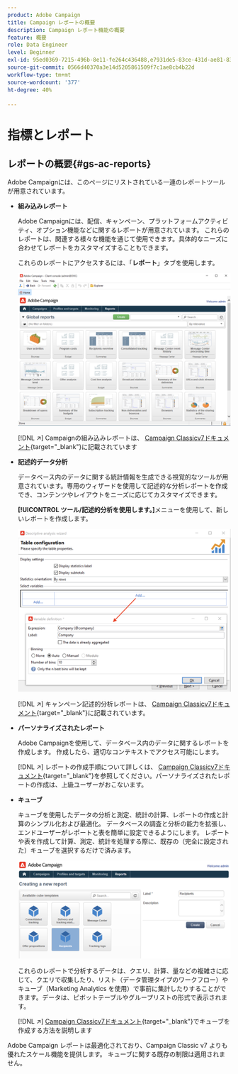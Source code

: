 ```yaml
---
product: Adobe Campaign
title: Campaign レポートの概要
description: Campaign レポート機能の概要
feature: 概要
role: Data Engineer
level: Beginner
exl-id: 95ed0369-7215-496b-8e11-fe264c436488,e7931de5-83ce-431d-ae81-83793d257550
source-git-commit: 0566d40370a3e14d5205861509f7c1ae8cb4b22d
workflow-type: tm+mt
source-wordcount: '377'
ht-degree: 40%

---
```


# 指標とレポート

## レポートの概要{#gs-ac-reports}

Adobe Campaignには、このページにリストされている一連のレポートツールが用意されています。

* **組み込みレポート**

   Adobe Campaignには、配信、キャンペーン、プラットフォームアクティビティ、オプション機能などに関するレポートが用意されています。 これらのレポートは、関連する様々な機能を通じて使用できます。具体的なニーズに合わせてレポートをカスタマイズすることもできます。

   これらのレポートにアクセスするには、「**レポート**」タブを使用します。

   ![](assets/built-in-reports.png)

   [!DNL :arrow_upper_right:] Campaignの組み込みレポートは、 [Campaign Classicv7ドキュメント](https://experienceleague.adobe.com/docs/campaign-classic/using/reporting/accessing-built-in-reports/about-campaign-built-in-reports.html){target=&quot;_blank&quot;}に記載されています

* **記述的データ分析**

   データベース内のデータに関する統計情報を生成できる視覚的なツールが用意されています。専用のウィザードを使用して記述的な分析レポートを作成でき、コンテンツやレイアウトをニーズに応じてカスタマイズできます。

   **[!UICONTROL ツール/記述的分析を使用します。]**&#x200B;メニューを使用して、新しいレポートを作成します。

   ![](assets/desc-analysis-report.png)

   [!DNL :arrow_upper_right:] キャンペーン記述的分析レポートは、 [Campaign Classicv7ドキュメント](https://experienceleague.adobe.com/docs/campaign-classic/using/reporting/analyzing-populations/about-descriptive-analysis.html){target=&quot;_blank&quot;}に記載されています。

* **パーソナライズされたレポート**

   Adobe Campaignを使用して、データベース内のデータに関するレポートを作成します。 作成したら、適切なコンテキストでアクセス可能にします。

   [!DNL :arrow_upper_right:] レポートの作成手順について詳しくは、 [Campaign Classicv7ドキュメント](https://experienceleague.adobe.com/docs/campaign-classic/using/reporting/creating-new-reports/about-reports-creation-in-campaign.html){target=&quot;_blank&quot;}を参照してください。パーソナライズされたレポートの作成は、上級ユーザーがおこないます。

* **キューブ**

   キューブを使用したデータの分析と測定、統計の計算、レポートの作成と計算のシンプル化および最適化。  データベースの調査と分析の能力を拡張し、エンドユーザーがレポートと表を簡単に設定できるようにします。 レポートや表を作成して計算、測定、統計を処理する際に、既存の（完全に設定された）キューブを選択するだけで済みます。

   ![](assets/create-a-report.png)

   これらのレポートで分析するデータは、クエリ、計算、量などの複雑さに応じて、クエリで収集したり、リスト（データ管理タイプのワークフロー）やキューブ（Marketing Analytics を使用）で事前に集計したりすることができます。データは、ピボットテーブルやグループリストの形式で表示されます。

   [!DNL :arrow_upper_right:]  [Campaign Classicv7ドキュメント](https://experienceleague.adobe.com/docs/campaign-classic/using/reporting/designing-reports-with-cubes/about-cubes.html){target=&quot;_blank&quot;}でキューブを作成する方法を説明します


Adobe Campaign レポートは最適化されており、Campaign Classic v7 よりも優れたスケール機能を提供します。 キューブに関する既存の制限は適用されません。

